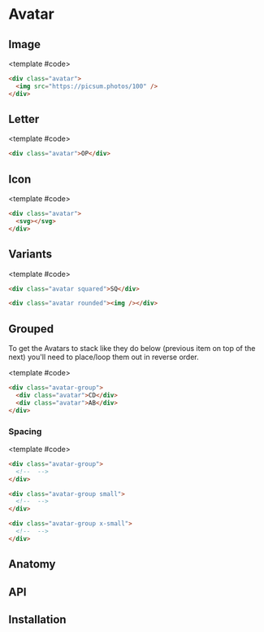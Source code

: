 <script setup>
import {ref} from "vue"
import Example from "../../.vitepress/theme/app/components/Example.vue";
import Baseline from "../../.vitepress/theme/app/components/Baseline.vue";
import Alert from "../../.vitepress/theme/app/components/Alert.vue";
</script>

# Avatar

## Image

<Example row>
<template #example>
<div class="avatar">
	<img src="https://images.unsplash.com/photo-1614530606961-c4ce986825c1?q=80&w=1827&auto=format&fit=crop&ixlib=rb-4.0.3&ixid=M3wxMjA3fDB8MHxwaG90by1wYWdlfHx8fGVufDB8fHx8fA%3D%3D" />
</div>
<div class="avatar">
	<img src="https://images.unsplash.com/photo-1672714413950-c9f7c5a45fa1?q=80&w=1887&auto=format&fit=crop&ixlib=rb-4.0.3&ixid=M3wxMjA3fDB8MHxwaG90by1wYWdlfHx8fGVufDB8fHx8fA%3D%3D" />
</div>
<div class="avatar">
	<img src="https://plus.unsplash.com/premium_photo-1675674458649-0c667500f3cc?q=80&w=1885&auto=format&fit=crop&ixlib=rb-4.0.3&ixid=M3wxMjA3fDB8MHxwaG90by1wYWdlfHx8fGVufDB8fHx8fA%3D%3D" />
</div>
</template>

<template #code>

```html
<div class="avatar">
  <img src="https://picsum.photos/100" />
</div>
```

</template>
</Example>

## Letter

<Example row>
<template #example>
<div class="avatar">LE</div>
<div class="avatar">TT</div>
<div class="avatar">ER</div>
</template>

<template #code>

```html
<div class="avatar">OP</div>
```

</template>
</Example>

## Icon

<Example row>
<template #example>
<div class="avatar">
	<svg xmlns="http://www.w3.org/2000/svg" width="32" height="32" viewBox="0 0 32 32"><path fill="currentColor" d="M3 7.5A4.5 4.5 0 0 1 7.5 3h17A4.5 4.5 0 0 1 29 7.5v17a4.5 4.5 0 0 1-4.5 4.5h-17A4.5 4.5 0 0 1 3 24.5zm10.707 2.793a1 1 0 0 0-1.414 0l-5 5a1 1 0 0 0 0 1.414l5 5a1 1 0 0 0 1.414-1.414L9.414 16l4.293-4.293a1 1 0 0 0 0-1.414m4.586 1.414L22.586 16l-4.293 4.293a1 1 0 0 0 1.414 1.414l5-5a1 1 0 0 0 0-1.414l-5-5a1 1 0 1 0-1.414 1.414"/></svg>
</div>
<div class="avatar">
	<svg xmlns="http://www.w3.org/2000/svg" width="32" height="32" viewBox="0 0 32 32"><path fill="currentColor" d="M5.25 4A3.25 3.25 0 0 0 2 7.25v17.5A3.25 3.25 0 0 0 5.25 28h21.5A3.25 3.25 0 0 0 30 24.75V7.25A3.25 3.25 0 0 0 26.75 4zM18 13a1 1 0 0 1 1-1h6a1 1 0 0 1 0 2h-6a1 1 0 0 1-1-1m1 4h6a1 1 0 0 1 0 2h-6a1 1 0 1 1 0-2m-6-4a2 2 0 1 1-4 0a2 2 0 0 1 4 0m-6 4.5A1.5 1.5 0 0 1 8.5 16h5a1.5 1.5 0 0 1 1.5 1.5s0 3.5-4 3.5s-4-3.5-4-3.5"/></svg>
</div>
<div class="avatar">
	<div class="avatar">
	<svg xmlns="http://www.w3.org/2000/svg" width="32" height="32" viewBox="0 0 32 32"><path fill="currentColor" d="M16 2C8.268 2 2 8.268 2 16s6.268 14 14 14s14-6.268 14-14S23.732 2 16 2m0 22.5c-3.866 0-7-2.429-7-6.071A2.43 2.43 0 0 1 11.429 16h9.142A2.43 2.43 0 0 1 23 18.429c0 3.642-3.134 6.071-7 6.071m0-10A3.75 3.75 0 1 1 16 7a3.75 3.75 0 0 1 0 7.5"/></svg>
</div>
</div>
</template>

<template #code>

```html
<div class="avatar">
  <svg></svg>
</div>
```

</template>
</Example>

## Variants

<Example row>
<template #example>
<div class="avatar squared">SQ</div>
<div class="avatar rounded"><img src="https://images.unsplash.com/photo-1616286608358-0e1b143f7d2f?q=80&w=1740&auto=format&fit=crop&ixlib=rb-4.0.3&ixid=M3wxMjA3fDB8MHxwaG90by1wYWdlfHx8fGVufDB8fHx8fA%3D%3D" /></div>
</template>

<template #code>

```html
<div class="avatar squared">SQ</div>

<div class="avatar rounded"><img /></div>
```

</template>
</Example>

## Grouped

<div class="not-rich-text">
<Alert title="Reverse the order" severity="warning">
To get the Avatars to stack like they do below (previous item on top of the next) you'll need to place/loop them out in reverse order.
</Alert>
</div>

<Example row>
<template #example>
<div class="avatar-group">
	<a href="#" class="avatar">KL</a>
	<a href="#" class="avatar">IJ</a>
	<button class="avatar">GH</button>
	<button class="avatar">EF</button>
	<div class="avatar">CD</div>
	<div class="avatar">AB</div>
</div>
</template>

<template #code>

```html
<div class="avatar-group">
  <div class="avatar">CD</div>
  <div class="avatar">AB</div>
</div>
```

</template>
</Example>

### Spacing

<Example row>
<template #example>
<div class="avatar-group">
	<a href="#" class="avatar">KL</a>
	<a href="#" class="avatar">IJ</a>
	<button class="avatar">GH</button>
	<button class="avatar">EF</button>
	<div class="avatar">CD</div>
	<div class="avatar">AB</div>
</div>
<div class="avatar-group small">
	<a href="#" class="avatar">KL</a>
	<a href="#" class="avatar">IJ</a>
	<button class="avatar">GH</button>
	<button class="avatar">EF</button>
	<div class="avatar">CD</div>
	<div class="avatar">AB</div>
</div>
<div class="avatar-group x-small">
	<a href="#" class="avatar">NO</a>
	<a href="#" class="avatar">IJ</a>
	<button class="avatar">GH</button>
	<button class="avatar">EF</button>
	<div class="avatar">CD</div>
	<div class="avatar">AB</div>
</div>
</template>

<template #code>

```html
<div class="avatar-group">
  <!--  -->
</div>

<div class="avatar-group small">
  <!--  -->
</div>

<div class="avatar-group x-small">
  <!--  -->
</div>
```

</template>
</Example>

## Anatomy

## API

## Installation
